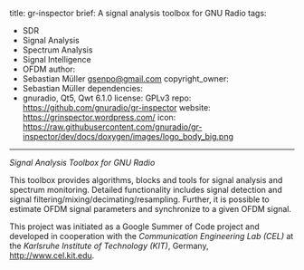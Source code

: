 title: gr-inspector
brief: A signal analysis toolbox for GNU Radio
tags:
  - SDR
  - Signal Analysis
  - Spectrum Analysis
  - Signal Intelligence
  - OFDM
author:
  - Sebastian Müller <gsenpo@gmail.com>
copyright_owner:
  - Sebastian Müller
dependencies:
  - gnuradio, Qt5, Qwt 6.1.0
license: GPLv3
repo: https://github.com/gnuradio/gr-inspector
website: https://grinspector.wordpress.com/
icon: https://raw.githubusercontent.com/gnuradio/gr-inspector/dev/docs/doxygen/images/logo_body_big.png
---
*Signal Analysis Toolbox for GNU Radio*

This toolbox provides algorithms, blocks and tools for signal analysis and
spectrum monitoring. Detailed functionality includes signal detection and
signal filtering/mixing/decimating/resampling. Further, it is possible
to estimate OFDM signal parameters and synchronize to a given OFDM signal.

This project was initiated as a Google Summer of Code project and developed in cooperation with the *Communication Engineering Lab (CEL)* at the *Karlsruhe Institute of Technology (KIT)*, Germany, <http://www.cel.kit.edu>.
